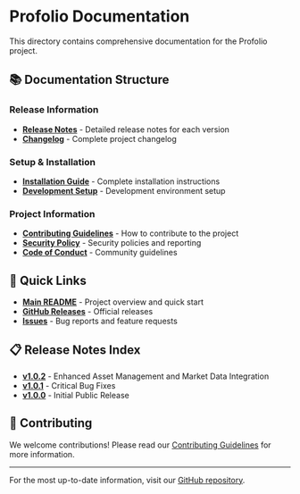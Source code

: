 # Profolio Documentation

This directory contains comprehensive documentation for the Profolio project.

## 📚 Documentation Structure

### Release Information
- **[Release Notes](releases/)** - Detailed release notes for each version
- **[Changelog](../CHANGELOG.md)** - Complete project changelog

### Setup & Installation
- **[Installation Guide](../README-INSTALLATION.md)** - Complete installation instructions
- **[Development Setup](../README-DEVELOPMENT.md)** - Development environment setup

### Project Information
- **[Contributing Guidelines](../CONTRIBUTING.md)** - How to contribute to the project
- **[Security Policy](../SECURITY.md)** - Security policies and reporting
- **[Code of Conduct](../CODE_OF_CONDUCT.md)** - Community guidelines

## 🚀 Quick Links

- **[Main README](../README.md)** - Project overview and quick start
- **[GitHub Releases](https://github.com/Obednal97/profolio/releases)** - Official releases
- **[Issues](https://github.com/Obednal97/profolio/issues)** - Bug reports and feature requests

## 📋 Release Notes Index

- **[v1.0.2](releases/RELEASE_NOTES_v1.0.2.md)** - Enhanced Asset Management and Market Data Integration
- **[v1.0.1](https://github.com/Obednal97/profolio/releases/tag/v1.0.1)** - Critical Bug Fixes
- **[v1.0.0](https://github.com/Obednal97/profolio/releases/tag/v1.0.0)** - Initial Public Release

## 🤝 Contributing

We welcome contributions! Please read our [Contributing Guidelines](../CONTRIBUTING.md) for more information.

---

For the most up-to-date information, visit our [GitHub repository](https://github.com/Obednal97/profolio). 